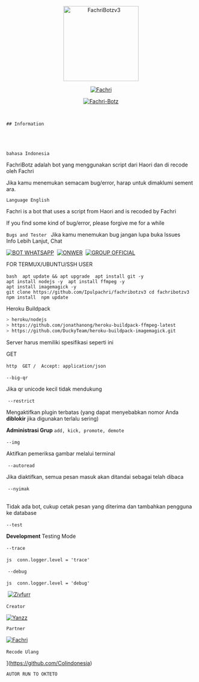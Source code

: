 <p align="center">
<img src="https://telegra.ph/file/abff7903bd674a8f9d307.jpg" alt="FachriBotzv3" width="200"/>

</p>
<p align="center"> <a href="https://Lexxy24.github.io"> <img src="http://readme-typing-svg.herokuapp.com?color=FFFFFF&center=true&vCenter=true&multiline=false&lines=Fachri+botz;Recode+By+Fachri;Give+Star+And+Forks+This+Repo+:D;Follow+My+Github" alt="Fachri" /> </a> </p>
<p align="center">
<a href="#"><img title="Fachri-Botz" src="https://img.shields.io/badge/GANTI SESSIONNYA DULU SEBELUM PAKAI-red?colorA=%255ff0000&colorB=%23017e40&style=for-the-badge"></a>
</p>
<p align="center">
</p> 

​ 
  
`## Information  `</p>  
 ​</p> `bahasa Indonesia  `
 ​</p> FachriBotz adalah bot yang menggunakan script dari Haori dan di recode oleh Fachri 
</p>  Jika kamu menemukan semacam bug/error, harap untuk dimaklumi sementara.  


</p> 

 `Language English ` </p> 
Fachri is a bot that uses a script from Haori and is recoded by Fachri 
</p>  ​If you find some kind of bug/error, please forgive me for a while  
   
   
   </p> 
   
 
`Bugs and Tester `
 Jika kamu menemukan bug jangan lupa buka Issues 
 ​Info Lebih Lanjut, Chat 
 
 </p> 
 
 ​[![​BOT WHATSAPP​](https://img.shields.io/badge/WhatsApp%20BOT-25D366?style=for-the-badge&logo=whatsapp&logoColor=white)](https://wa.me/628159917553)  
 ​[![​ONWER​](https://img.shields.io/badge/Owner%20BOT-25D366?style=for-the-badge&logo=whatsapp&logoColor=white)](https://wa.me/6285713041886)  
 ​[![​GROUP OFFICIAL​](https://img.shields.io/badge/WhatsApp%20Group-25D366?style=for-the-badge&logo=whatsapp&logoColor=white)](https://chat.whatsapp.com/GimZmhA2XTQFfPXk4XMrv6)  

 
 ​FOR TERMUX/UBUNTU/SSH USER 
  
 ​```bash 
 ​apt update ​&&​ apt upgrade 
 ​apt install git -y 
 ​apt install nodejs -y 
 ​apt install ffmpeg -y 
 ​apt install imagemagick -y 
 ​git clone https://github.com/Ipulpachri/fachribotzv3
 ​cd​ fachribotzv3
 ​npm install 
 ​npm update 
 ​``` 


Heroku Buildpack
```bash 
> heroku/nodejs 
> https://github.com/jonathanong/heroku-buildpack-ffmpeg-latest 
> https://github.com/DuckyTeam/heroku-buildpack-imagemagick.git
```
 
 ​Server harus memiliki spesifikasi seperti ini 
  
 ​GET 
  
 ​```http 
 ​GET / 
 ​Accept: application/json 
 ​``` 
  
 ​`--big-qr` 
  
 ​Jika qr unicode kecil tidak mendukung 
  
  ​`--restrict` 
  
 ​Mengaktifkan plugin terbatas (yang dapat menyebabkan nomor Anda ​**diblokir**​ jika digunakan terlalu sering) 
  
 ​**Administrasi Grup** ​`add, kick, promote, demote` 
  
 ​`--img` 
  
 ​Aktifkan pemeriksa gambar melalui terminal 
  
 ​ ​`--autoread` 
  
 ​Jika diaktifkan, semua pesan masuk akan ditandai sebagai telah dibaca 
  
  ​`--nyimak` 
  
 ​Tidak ada bot, cukup cetak pesan yang diterima dan tambahkan pengguna ke database 
  
 ​`--test` 
  
 ​**Development**​ Testing Mode 
  
 ​`--trace` 
  
 ​```js 
 ​conn​.​logger​.​level​ ​=​ ​'​trace​' 
 ​``` 
  
 ​ ​`--debug` 
  
 ​```js 
 ​conn​.​logger​.​level​ ​=​ ​'​debug​' 
 ​``` 
  

  
 ​ [![​Zivfurr](https://github.com/Colindonesia.png?size=100)](https://github.com/Colindonesia) </p>  `Creator`  </p>    [![​Yanzz](https://github.com/Yanzz-Bot.png?size=100)](https://github.com/Yanzz-Bot)</p>  `Partner` </p>  [![​Fachri](https://github.com/Ipulpachri.png?size=100)](https://github.com/Ipulpachri) </p>  `Recode Ulang`  </p>
 [​](https://github.com/VERDIBOTZ1.png?size=100)](https://github.com/Colindonesia) </p>  `AUTOR RUN TO OKTETO`  </p>
